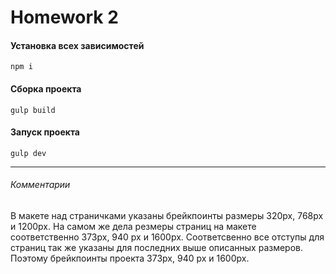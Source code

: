 # Homework 2

#### Установка всех зависимостей
```
npm i
```

#### Сборка проекта
```
gulp build
```
#### Запуск проекта
```
gulp dev
```
---
###### Комментарии
В макете над страничками указаны брейкпоинты размеры 320px, 768px и 1200px. На самом же дела резмеры страниц на макете соответственно 373px, 940 px и 1600px. Соответсвенно все отступы для страниц так же указаны для последних выше описанных размеров. Поэтому брейкпоинты проекта 373px, 940 px и 1600px.
